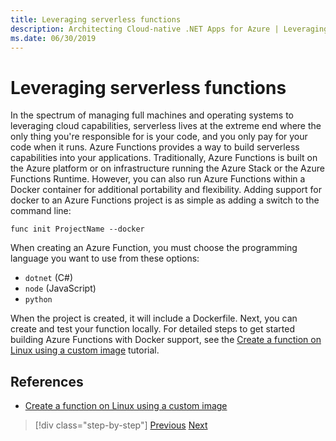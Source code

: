 ```yaml
---
title: Leveraging serverless functions
description: Architecting Cloud-native .NET Apps for Azure | Leveraging Serverless Functions
ms.date: 06/30/2019
---
```

# Leveraging serverless functions

In the spectrum of managing full machines and operating systems to leveraging cloud capabilities, serverless lives at the extreme end where the only thing you're responsible for is your code, and you only pay for your code when it runs. Azure Functions provides a way to build serverless capabilities into your applications. Traditionally, Azure Functions is built on the Azure platform or on infrastructure running the Azure Stack or the Azure Functions Runtime. However, you can also run Azure Functions within a Docker container for additional portability and flexibility. Adding support for docker to an Azure Functions project is as simple as adding a switch to the command line:

```cli
func init ProjectName --docker
```

When creating an Azure Function, you must choose the programming language you want to use from these options:

- `dotnet` (C#)
- `node` (JavaScript)
- `python`

When the project is created, it will include a Dockerfile. Next, you can create and test your function locally. For detailed steps to get started building Azure Functions with Docker support, see the [Create a function on Linux using a custom image](https://docs.microsoft.com/azure/azure-functions/functions-create-function-linux-custom-image) tutorial.

## References

- [Create a function on Linux using a custom image](https://docs.microsoft.com/azure/azure-functions/functions-create-function-linux-custom-image)

>[!div class="step-by-step"]
>[Previous](leverage-containers-orchestrators.md)
>[Next](combine-containers-serverless-approaches.md)
